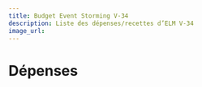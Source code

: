 ```yaml
---
title: Budget Event Storming V-34
description: Liste des dépenses/recettes d’ELM V-34
image_url:
---
```


# Dépenses